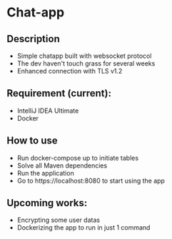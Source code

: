 # Chat-app

## Description
- Simple chatapp built with websocket protocol
- The dev haven't touch grass for several weeks
- Enhanced connection with TLS v1.2

## Requirement (current):
- IntelliJ IDEA Ultimate
- Docker

## How to use
- Run docker-compose up to initiate tables
- Solve all Maven dependencies
- Run the application
- Go to https://localhost:8080 to start using the app

## Upcoming works:
- Encrypting some user datas
- Dockerizing the app to run in just 1 command